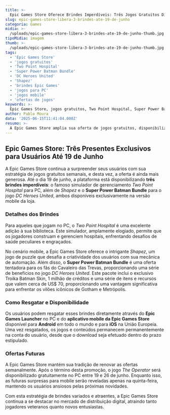 ```yaml
---
title: >-
  Epic Games Store Oferece Brindes Imperdíveis: Três Jogos Gratuitos Disponíveis Até 19 de Junho
slug: epic-games-store-libera-3-brindes-ate-19-de-junho
categoria: Games
midia: >-
  /uploads/epic-games-store-libera-3-brindes-ate-19-de-junho-thumb.jpg
tipoMidia: imagem
thumb: >-
  /uploads/epic-games-store-libera-3-brindes-ate-19-de-junho-thumb.jpg
tags:
  - 'Epic Games Store'
  - 'jogos gratuitos'
  - 'Two Point Hospital'
  - 'Super Power Batman Bundle'
  - 'DC Heroes United'
  - 'Shapez'
  - 'brindes Epic Games'
  - 'jogos para PC'
  - 'jogos mobile'
  - 'ofertas de jogos'
keywords: >-
  Epic Games Store, jogos gratuitos, Two Point Hospital, Super Power Batman Bundle, DC Heroes United, Shapez, brindes Epic Games, jogos para PC, jogos mobile, ofertas de jogos
author: Pablo Moura
data: '2025-06-15T11:41:04.000Z'
resumo: >-
  A Epic Games Store amplia sua oferta de jogos gratuitos, disponibilizando o popular Two Point Hospital no PC e surpresas exclusivas no app mobile, incluindo Shapez e um pacote especial do Batman.
---
```


## Epic Games Store: Três Presentes Exclusivos para Usuários Até 19 de Junho

A Epic Games Store continua a surpreender seus usuários com sua estratégia de jogos gratuitos semanais, e desta vez, a oferta é ainda mais generosa. Até o dia 19 de junho, a plataforma está disponibilizando **três brindes imperdíveis**: o famoso simulador de gerenciamento _Two Point Hospital_ para PC, além de _Shapez_ e o **Super Power Batman Bundle** para o jogo _DC Heroes United_, ambos disponíveis exclusivamente na versão mobile da loja.

### Detalhes dos Brindes

Para aqueles que jogam no PC, o _Two Point Hospital_ é uma excelente adição à sua biblioteca. Este simulador, amplamente elogiado, permite que os jogadores construam e gerenciem hospitais, enfrentando desafios de saúde peculiares e engraçados.

No cenário mobile, a Epic Games Store oferece o intrigante _Shapez_, um jogo de puzzle que desafia a criatividade dos usuários com sua mecânica de automação. Além disso, o **Super Power Batman Bundle** é uma oferta tentadora para os fãs do Cavaleiro das Trevas, proporcionando uma série de benefícios no jogo _DC Heroes United_. Este pacote inclui o exclusivo Troika Batman Skin, 1 milhão de créditos e uma série de itens e recursos que valem cerca de US$ 70, proporcionando uma vantagem significativa para enfrentar os vilões icônicos de Gotham e Metrópolis.

### Como Resgatar e Disponibilidade

Os usuários podem resgatar esses brindes diretamente através do **Epic Games Launcher** no PC e do **aplicativo mobile da Epic Games Store** disponível para **Android** em todo o mundo e para **iOS** na União Europeia. Uma vez resgatados, os jogos e conteúdos permanecem permanentemente na conta do usuário, desde que o download seja efetuado dentro do prazo estipulado.

### Ofertas Futuras

A Epic Games Store mantém sua tradição de renovar as ofertas semanalmente. Após o término desta promoção, o jogo _The Operator_ será disponibilizado gratuitamente no PC entre 19 e 26 de junho. Enquanto isso, as futuras surpresas para mobile serão reveladas apenas na quinta-feira, mantendo os usuários ansiosos pelas próximas novidades.

Com esta estratégia de brindes variados e atraentes, a Epic Games Store continua a se destacar no mercado de distribuição digital, atraindo tanto jogadores veteranos quanto novos entusiastas.

